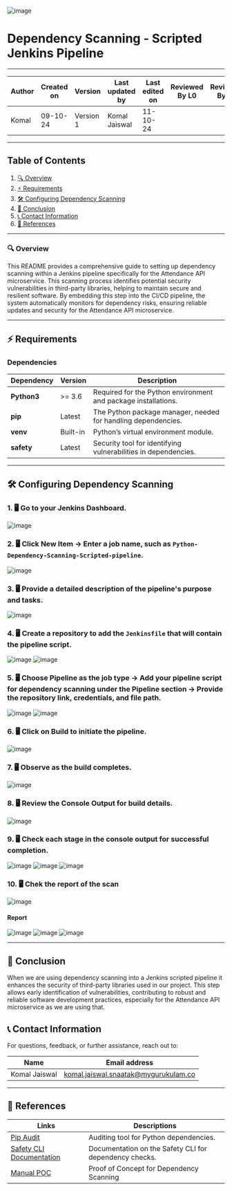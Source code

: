 ![image](https://github.com/user-attachments/assets/5b7f3b57-8600-476b-abd7-612566449a47)


# Dependency Scanning - Scripted Jenkins Pipeline

---  
| Author      | Created on | Version   | Last updated by | Last edited on | Reviewed By L0 | Reviewed By L1 | Reviewed By L2 |
|-------------|------------|-----------|-----------------|----------------|----------------|----------------|----------------| 
| Komal       | 09-10-24   | Version 1 | Komal Jaiswal   | 11-10-24       |                |                |                |

---

## Table of Contents
1. [🔍 Overview](#-overview)
2. [⚡ Requirements](#-requirements)
3. [🛠️ Configuring Dependency Scanning](#-configuring-dependency-scanning)
4. [📌 Conclusion](#-conclusion)
5. [📞 Contact Information](#-contact-information)
6. [📖 References](#-references)

---

### 🔍 Overview
This README provides a comprehensive guide to setting up dependency scanning within a Jenkins pipeline specifically for the Attendance API microservice. This scanning process identifies potential security vulnerabilities in third-party libraries, helping to maintain secure and resilient software. By embedding this step into the CI/CD pipeline, the system automatically monitors for dependency risks, ensuring reliable updates and security for the Attendance API microservice.

---

## ⚡ Requirements

### Dependencies

| Dependency      | Version   | Description                                                     |
|-----------------|-----------|-----------------------------------------------------------------|
| **Python3**     | >= 3.6    | Required for the Python environment and package installations.  |
| **pip**         | Latest    | The Python package manager, needed for handling dependencies.   |
| **venv**        | Built-in  | Python’s virtual environment module.                            |
| **safety**      | Latest    | Security tool for identifying vulnerabilities in dependencies.  |

---

## 🛠️ Configuring Dependency Scanning

### 1. 🖥️ Go to your Jenkins Dashboard.
![image](https://github.com/user-attachments/assets/f8013644-3ae2-4f6f-9c2d-c67f94650f62)

### 2. 🖥️ Click **New Item** → Enter a job name, such as `Python-Dependency-Scanning-Scripted-pipeline`.
![image](https://github.com/user-attachments/assets/66dc78e0-2460-4330-8758-ca2a70d04c6b)

### 3. 🖥️ Provide a detailed description of the pipeline's purpose and tasks.
![image](https://github.com/user-attachments/assets/619bbc9f-4e8f-4a88-bbfb-ddd01c874a3b)

### 4. 🖥️ Create a repository to add the `Jenkinsfile` that will contain the pipeline script.
![image](https://github.com/user-attachments/assets/66958772-e1ff-402b-bb0d-d9ae7282622c)
![image](https://github.com/user-attachments/assets/236301aa-7a67-4fb8-ae70-4d8d0acff2fe)

### 5. 🖥️ Choose Pipeline as the job type → Add your pipeline script for dependency scanning under the Pipeline section → Provide the repository link, credentials, and file path.
![image](https://github.com/user-attachments/assets/ebb21928-5b36-4801-962d-c5fd961b9868)
![image](https://github.com/user-attachments/assets/42816f79-cf20-451b-b575-b7b2f97ec22a)


### 6. 🖥️ Click on **Build** to initiate the pipeline.
![image](https://github.com/user-attachments/assets/9053f760-3b8c-48fd-b851-8d5e7d9536da)

### 7. 🖥️ Observe as the build completes.
![image](https://github.com/user-attachments/assets/8df2d936-f7b6-4df1-82a7-b895352d3dd5)

### 8. 🖥️ Review the **Console Output** for build details.
![image](https://github.com/user-attachments/assets/06430a8b-39bd-4d09-8e22-494d8240eaa0)

### 9. 🖥️ Check each stage in the console output for successful completion.

![image](https://github.com/user-attachments/assets/27bf7992-43ce-4861-9573-7160fe9a7b6d)
![image](https://github.com/user-attachments/assets/7c82b788-953f-4a08-9eb9-61f95a2f4e98)
![image](https://github.com/user-attachments/assets/030d7da5-3b78-4aa3-b108-04483cd971bf)

### 10. 🖥️ Chek the report of the scan 
![image](https://github.com/user-attachments/assets/24d9ce3a-d70f-403f-a16d-a690c5079109)

#### Report

![image](https://github.com/user-attachments/assets/749c6574-d622-49f8-8c10-24b32d34a26e)
![image](https://github.com/user-attachments/assets/c1e767f3-4b34-4411-94f7-8ef7798ec450)
![image](https://github.com/user-attachments/assets/bf1b4b04-cd00-45f2-9f47-129eb5308c01)

---

## 📌 Conclusion
When we are using dependency scanning into a Jenkins scripted pipeline it enhances the security of third-party libraries used in our project. This step allows early identification of vulnerabilities, contributing to robust and reliable software development practices, especially for the Attendance API microservice as we are using that.

## 📞 Contact Information
For questions, feedback, or further assistance, reach out to:

| Name          | Email address                        |
|---------------|-------------------------------------|
| Komal Jaiswal | komal.jaiswal.snaatak@mygurukulam.co |

---

## 📖 References
| Links                                                                               | Descriptions                                          |
|-------------------------------------------------------------------------------------|-------------------------------------------------------|
| [Pip Audit](https://pypi.org/project/pip-audit/)                                    | Auditing tool for Python dependencies.                |
| [Safety CLI Documentation](https://safetycli.com/product/safety-cli)                | Documentation on the Safety CLI for dependency checks.|
| [Manual POC](https://github.com/mygurukulam-p10/Documentation-P10-Snaatak/tree/main/Application%20CI%20Design/Python%20CI%20Checks/Dependency-Scanning-POC) | Proof of Concept for Dependency Scanning              |
